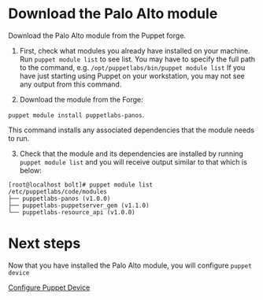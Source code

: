 # Download the Palo Alto module

Download the Palo Alto module from the Puppet forge.

1. First, check what modules you already have installed on your machine. Run `puppet module list` to see list. You may have to specify the full path to the command, e.g. `/opt/puppetlabs/bin/puppet module list` If you have just starting using Puppet on your workstation, you may not see any output from this command.

2. Download the module from the Forge: 

`puppet module install puppetlabs-panos`. 

This command installs any associated dependencies that the module needs to run. 

3. Check that the module and its dependencies are installed by running `puppet module list` and you will receive output similar to that which is below:

```
[root@localhost bolt]# puppet module list
/etc/puppetlabs/code/modules
├── puppetlabs-panos (v1.0.0)
├── puppetlabs-puppetserver_gem (v1.1.0)
└── puppetlabs-resource_api (v1.0.0)
```
# Next steps

Now that you have installed the Palo Alto module, you will configure `puppet device`

[Configure Puppet Device](./../03-configure-puppet-device/README.md)
